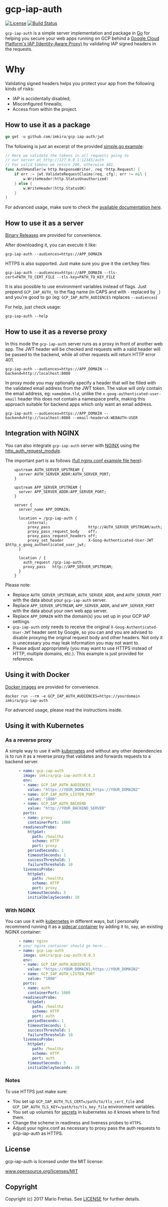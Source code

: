 # gcp-iap-auth

[![License](http://img.shields.io/badge/license-MIT-red.svg?style=flat)](https://github.com/imkira/gcp-iap-auth/blob/master/LICENSE.txt)
[![Build Status](http://img.shields.io/travis/imkira/gcp-iap-auth.svg?style=flat)](https://travis-ci.org/imkira/gcp-iap-auth)

`gcp-iap-auth` is a simple server implementation and package in
[Go](http://golang.org) for helping you secure your web apps running on GCP
behind a
[Google Cloud Platform's IAP (Identity-Aware Proxy)](https://cloud.google.com/iap/docs/) by validating IAP signed headers in the requests.

# Why

Validating signed headers helps you protect your app from the following kinds of risks:

- IAP is accidentally disabled;
- Misconfigured firewalls;
- Access from within the project.

## How to use it as a package

```go
go get -u github.com/imkira/gcp-iap-auth/jwt
```

The following is just an excerpt of the provided [simple.go example](https://github.com/imkira/gcp-iap-auth/tree/master/examples):

```go
// Here we validate the tokens in all requests going to
// our server at http://127.0.0.1:12345/auth
// For valid tokens we return 200, otherwise 401.
func AuthHandler(w http.ResponseWriter, req *http.Request) {
	if err := jwt.ValidateRequestClaims(req, cfg); err != nil {
		w.WriteHeader(http.StatusUnauthorized)
	} else {
		w.WriteHeader(http.StatusOK)
	}
}
```

For advanced usage, make sure to check the
[available documentation here](http://godoc.org/github.com/imkira/gcp-iap-auth).

## How to use it as a server

[Binary Releases](https://github.com/imkira/gcp-iap-auth/releases) are provided for convenience.

After downloading it, you can execute it like:

```shell
gcp-iap-auth --audiences=https://APP_DOMAIN
```

HTTPS is also supported. Just make sure you give it the cert/key files:

```shell
gcp-iap-auth --audiences=https://APP_DOMAIN --tls-cert=PATH_TO_CERT_FILE --tls-key=PATH_TO_KEY_FILE
```

It is also possible to use environment variables instead of flags.
Just prepend `GCP_IAP_AUTH_` to the flag name (in CAPS and with `-` replaced by `_`) and you're good to go (eg: `GCP_IAP_AUTH_AUDIENCES` replaces `--audiences`)

For help, just check usage:

```shell
gcp-iap-auth --help
```

## How to use it as a reverse proxy

In this mode the `gcp-iap-auth` server runs as a proxy in front of another web
app. The JWT header will be checked and requests with a valid header will be
passed to the backend, while all other requests will return HTTP error 401.

```shell
gcp-iap-auth --audiences=https://APP_DOMAIN --backend=http://localhost:8080
```

In proxy mode you may optionally specify a header that will be filled with the
validated email address from the JWT token. The value will _only_ contain the
email address, eg: `name@dom.tld`, unlike the `x-goog-authenticated-user-email`
header this does not contain a namespace prefix, making this approach suitable
for backend apps which only want an email address.

```shell
gcp-iap-auth --audiences=https://APP_DOMAIN --backend=http://localhost:8080 --email-header=X-WEBAUTH-USER
```

## Integration with NGINX

You can also integrate `gcp-iap-auth` server with [NGINX](https://nginx.org)
using the
[http_auth_request_module](https://nginx.org/en/docs/http/ngx_http_auth_request_module.html).

The important part is as follows ([full nginx.conf example file here](https://github.com/imkira/gcp-iap-auth/tree/master/examples)):

```
    upstream AUTH_SERVER_UPSTREAM {
      server AUTH_SERVER_ADDR:AUTH_SERVER_PORT;
    }

    upstream APP_SERVER_UPSTREAM {
      server APP_SERVER_ADDR:APP_SERVER_PORT;
    }

    server {
      server_name APP_DOMAIN;

      location = /gcp-iap-auth {
          internal;
          proxy_pass                 http://AUTH_SERVER_UPSTREAM/auth;
          proxy_pass_request_body    off;
          proxy_pass_request_headers off;
          proxy_set_header           X-Goog-Authenticated-User-JWT $http_x_goog_authenticated_user_jwt;
      }

      location / {
        auth_request /gcp-iap-auth;
        proxy_pass   http://APP_SERVER_UPSTREAM;
      }
    }
```

Please note:

- Replace `AUTH_SERVER_UPSTREAM`, `AUTH_SERVER_ADDR`, and `AUTH_SERVER_PORT` with the data about your `gcp-iap-auth` server.
- Replace `APP_SERVER_UPSTREAM`, `APP_SERVER_ADDR`, and `APP_SERVER_PORT` with the data about your own web app server.
- Replace `APP_DOMAIN` with the domain(s) you set up in your GCP IAP settings.
- `gcp-iap-auth` only needs to receive the original `X-Goog-Authenticated-User-JWT` header sent by Google, so you can and you are advised to disable proxying the original request body and other headers. Not only it is unecessary you may leak information you may not want to.
- Please adjust appropriately (you may want to use HTTPS instead of HTTP, multiple domains, etc.). This example is just provided for reference.

## Using it with Docker

[Docker images](https://hub.docker.com/r/imkira/gcp-iap-auth/) are provided for convenience.

```shell
docker run --rm -e GCP_IAP_AUTH_AUDIENCES=https://yourdomain imkira/gcp-iap-auth
```

For advanced usage, please read the instructions inside.

## Using it with Kubernetes

### As a reverse proxy

A simple way to use it with
[kubernetes](https://github.com/kubernetes/kubernetes) and without any other
dependencies is to run it as a reverse proxy that validates and forwards
requests to a backend server.

```yaml
      - name: gcp-iap-auth
        image: imkira/gcp-iap-auth:0.0.3
        env:
        - name: GCP_IAP_AUTH_AUDIENCES
          value: "https://YOUR_DOMAIN1,https://YOUR_DOMAIN2"
        - name: GCP_IAP_AUTH_LISTEN_PORT
          value: "1080"
        - name: GCP_IAP_AUTH_BACKEND
          value: "http://YOUR_BACKEND_SERVER"
        ports:
        - name: proxy
          containerPort: 1080
        readinessProbe:
          httpGet:
            path: /healthz
            scheme: HTTP
            port: proxy
          periodSeconds: 1
          timeoutSeconds: 1
          successThreshold: 1
          failureThreshold: 10
        livenessProbe:
          httpGet:
            path: /healthz
            scheme: HTTP
            port: proxy
          timeoutSeconds: 5
          initialDelaySeconds: 10
```

### With NGINX

You can use it with [kubernetes](https://github.com/kubernetes/kubernetes) in
different ways, but I personally recommend running it as a
[sidecar container](http://blog.kubernetes.io/2015/06/the-distributed-system-toolkit-patterns.html) by adding it to, say, an existing NGINX container:

```yaml
      - name: nginx
      # your nginx container should go here...
      - name: gcp-iap-auth
        image: imkira/gcp-iap-auth:0.0.3
        env:
        - name: GCP_IAP_AUTH_AUDIENCES
          value: "https://YOUR_DOMAIN1,https://YOUR_DOMAIN2"
        - name: GCP_IAP_AUTH_LISTEN_PORT
          value: "1080"
        ports:
        - name: auth
          containerPort: 1080
        readinessProbe:
          httpGet:
            path: /healthz
            scheme: HTTP
            port: auth
          periodSeconds: 1
          timeoutSeconds: 1
          successThreshold: 1
          failureThreshold: 10
        livenessProbe:
          httpGet:
            path: /healthz
            scheme: HTTP
            port: auth
          timeoutSeconds: 5
          initialDelaySeconds: 10
```

### Notes

To use HTTPS just make sure:
- You set up `GCP_IAP_AUTH_TLS_CERT=/path/to/tls_cert_file` and `GCP_IAP_AUTH_TLS_KEY=/path/to/tls_key_file` environment variables.
- You set up volumes for [secrets](https://kubernetes.io/docs/concepts/configuration/secret/) in kubernetes so it knows where to find them.
- Change the scheme in readiness and liveness probes to `HTTPS`.
- Adjust your nginx.conf as necessary to proxy pass the auth requests to gcp-iap-auth as HTTPS.

## License

gcp-iap-auth is licensed under the MIT license:

www.opensource.org/licenses/MIT

## Copyright

Copyright (c) 2017 Mario Freitas. See
[LICENSE](https://github.com/imkira/gcp-iap-auth/blob/master/LICENSE.txt)
for further details.
